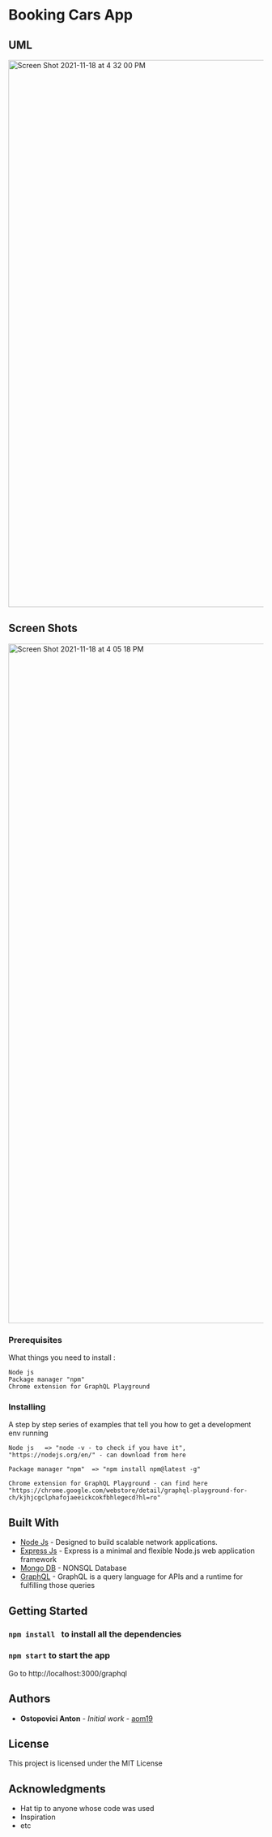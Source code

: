 # Booking Cars App 


## UML 

<img width="1079" alt="Screen Shot 2021-11-18 at 4 32 00 PM" src="https://user-images.githubusercontent.com/39848284/142434850-92e5ae33-9dc2-468e-b696-3ddf1d7430dc.png">

## Screen Shots 


<img width="1340" alt="Screen Shot 2021-11-18 at 4 05 18 PM" src="https://user-images.githubusercontent.com/39848284/142430214-d413639b-7b4e-4ba2-9335-47002e68c1fd.png">

### Prerequisites

What things you need to install :

```
Node js
Package manager "npm"
Chrome extension for GraphQL Playground
```

### Installing

A step by step series of examples that tell you how to get a development env running

    Node js   => "node -v - to check if you have it", "https://nodejs.org/en/" - can download from here

    Package manager "npm"  => "npm install npm@latest -g"

    Chrome extension for GraphQL Playground - can find here "https://chrome.google.com/webstore/detail/graphql-playground-for-ch/kjhjcgclphafojaeeickcokfbhlegecd?hl=ro"



## Built With

- [Node Js](https://nodejs.org/en/) - Designed to build scalable network applications.
- [Express Js](https://expressjs.com/en/5x/api.html) - Express is a minimal and flexible Node.js web application framework
- [Mongo DB](https://docs.mongodb.com/) - NONSQL Database
- [GraphQL](https://graphql.org/) - GraphQL is a query language for APIs and a runtime for fulfilling those queries



## Getting Started

   ###  ```npm install ``` to install all the dependencies
   ###   ```npm start``` to start the app

Go to http://localhost:3000/graphql




## Authors

- **Ostopovici Anton** - _Initial work_ - [aom19](https://github.com/aom19)


## License

This project is licensed under the MIT License

## Acknowledgments

- Hat tip to anyone whose code was used
- Inspiration
- etc
